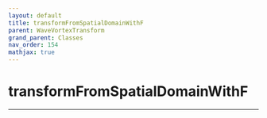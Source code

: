 ```yaml
---
layout: default
title: transformFromSpatialDomainWithF
parent: WaveVortexTransform
grand_parent: Classes
nav_order: 154
mathjax: true
---
```


#  transformFromSpatialDomainWithF




---

